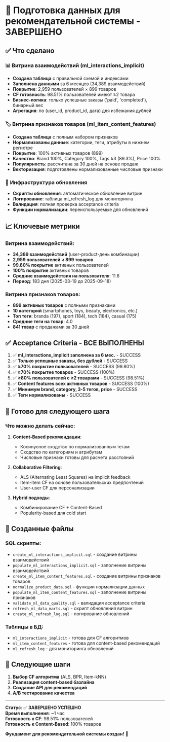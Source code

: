 # 🎯 Подготовка данных для рекомендательной системы - ЗАВЕРШЕНО

## ✅ Что сделано

### 📊 **Витрина взаимодействий (ml_interactions_implicit)**
- **Создана таблица** с правильной схемой и индексами
- **Заполнена данными** за 6 месяцев (34,389 взаимодействий)
- **Покрытие**: 2,959 пользователей × 899 товаров
- **CF готовность**: 98.51% пользователей имеют ≥2 товара
- **Бизнес-логика**: только успешные заказы ('paid', 'completed'), бинарный вес
- **Агрегация**: по (user_id, product_id, дата) для избежания дублей

### 🏷️ **Витрина признаков товаров (ml_item_content_features)**
- **Создана таблица** с полным набором признаков
- **Нормализованы данные**: категории, теги, атрибуты в нижнем регистре
- **Покрытие**: 100% активных товаров (899)
- **Качество**: Brand 100%, Category 100%, Tags ≥3 (89.3%), Price 100%
- **Популярность**: рассчитана за 30 дней на основе продаж
- **Векторизация**: подготовлены нормализованные числовые признаки

### 🔄 **Инфраструктура обновления**
- **Скрипты обновления**: автоматическое обновление витрин
- **Логирование**: таблица ml_refresh_log для мониторинга
- **Валидация**: полная проверка acceptance criteria
- **Функции нормализации**: переиспользуемые для обновлений

## 📈 **Ключевые метрики**

### Витрина взаимодействий:
- **34,389 взаимодействий** (user-product-день комбинации)
- **2,959 пользователей** и **899 товаров**
- **99.80% покрытие** активных пользователей
- **100% покрытие** активных товаров
- **Средние взаимодействия на пользователя**: 11.6
- **Период**: 183 дня (2025-03-19 до 2025-09-18)

### Витрина признаков товаров:
- **899 активных товаров** с полными признаками
- **10 категорий** (smartphones, toys, beauty, electronics, etc.)
- **Топ теги**: branda (197), sport (184), tech (184), casual (175)
- **Средние теги на товар**: 4.0
- **841 товар** с продажами за 30 дней

## ✅ **Acceptance Criteria - ВСЕ ВЫПОЛНЕНЫ**

1. ✅ **ml_interactions_implicit заполнена за 6 мес.** - SUCCESS
2. ✅ **Только успешные заказы, без дублей** - SUCCESS  
3. ✅ **≥70% покрытие пользователей** - SUCCESS (99.80%)
4. ✅ **≥70% покрытие товаров** - SUCCESS (100%)
5. ✅ **≥80% пользователей с ≥2 товарами** - SUCCESS (98.51%)
6. ✅ **Content features всех активных товаров** - SUCCESS (100%)
7. ✅ **Минимум brand, category, 3-5 тегов, price** - SUCCESS
8. ✅ **Теги нормализованы** - SUCCESS

## 🚀 **Готово для следующего шага**

### Что можно делать сейчас:
1. **Content-Based рекомендации**:
   - Косинусное сходство по нормализованным тегам
   - Сходство по категориям и атрибутам
   - Числовые признаки готовы для расчета расстояний

2. **Collaborative Filtering**:
   - ALS (Alternating Least Squares) на implicit feedback
   - Item-item CF на основе пользовательских предпочтений  
   - User-user CF для персонализации

3. **Hybrid подходы**:
   - Комбинирование CF + Content-Based
   - Popularity-based для cold start

## 📁 **Созданные файлы**

### SQL скрипты:
- `create_ml_interactions_implicit.sql` - создание витрины взаимодействий
- `populate_ml_interactions_implicit.sql` - заполнение витрины взаимодействий
- `create_ml_item_content_features.sql` - создание витрины признаков товаров
- `normalize_product_data.sql` - функции нормализации данных
- `populate_ml_item_content_features.sql` - заполнение витрины признаков
- `validate_ml_data_quality.sql` - валидация acceptance criteria
- `refresh_ml_data_marts.sql` - скрипт обновления витрин
- `create_ml_refresh_log.sql` - логирование обновлений

### Таблицы в БД:
- `ml_interactions_implicit` - готова для CF алгоритмов
- `ml_item_content_features` - готова для content-based рекомендаций
- `ml_refresh_log` - для мониторинга обновлений

## 🎯 **Следующие шаги**

1. **Выбор CF алгоритма** (ALS, BPR, Item-kNN)
2. **Реализация content-based базлайна**
3. **Создание API для рекомендаций**
4. **A/B тестирование качества**

---

**Статус**: ✅ **ЗАВЕРШЕНО УСПЕШНО**  
**Время выполнения**: ~1 час  
**Готовность к CF**: 98.51% пользователей  
**Готовность к Content-Based**: 100% товаров  

**Фундамент для рекомендательной системы создан!** 🚀
